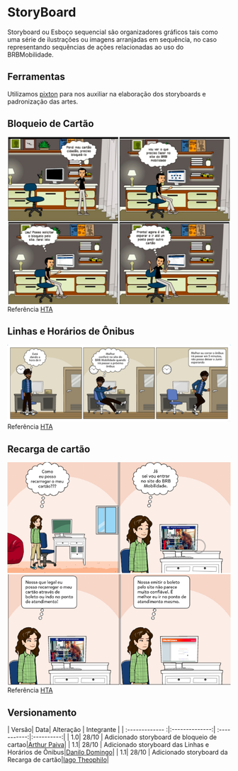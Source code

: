 # StoryBoard

Storyboard ou Esboço sequencial são organizadores gráficos tais como uma série de ilustrações ou imagens arranjadas em sequência, no caso representando sequências de ações relacionadas ao uso do BRBMobilidade.
## Ferramentas

Utilizamos [pixton](https://www.pixton.com/) para nos auxiliar na elaboração dos storyboards e padronização das artes. 
## Bloqueio de Cartão

![alt text](../images/storyboardbloqueio.jpeg)
Referência [HTA](https://interacao-humano-computador.github.io/2020.1-BRBMobilidade/usu%C3%A1rios/an%C3%A1lise%20de%20tarefas/#analise-sobre-bloqueio-de-cartao)

## Linhas e Horários de Ônibus

![alt text](../images/bus_junin.png)
Referência [HTA](https://interacao-humano-computador.github.io/2020.1-BRBMobilidade/usu%C3%A1rios/an%C3%A1lise%20de%20tarefas/#analise-sobre-linhas-e-horarios-de-onibus)

## Recarga de cartão
![drawing](../images/story1.png)
![drawing](../images/story2.png)
Referência [HTA](https://interacao-humano-computador.github.io/2020.1-BRBMobilidade/usu%C3%A1rios/an%C3%A1lise%20de%20tarefas/#analise-sobre-recarga-de-cartao)

## Versionamento
| Versão| Data| Alteração | Integrante |
| :------------- :|:--------------:| :-----------:|:----------:|
| 1.0| 28/10 | Adicionado storyboard de bloqueio de cartao|[Arthur Paiva](https://github.com/arthurpaivat)|
| 1.1| 28/10 | Adicionado storyboard das Linhas e Horários de Ônibus|[Danilo Domingo](https://github.com/danilow200)|
| 1.1| 28/10 | Adicionado storyboard da Recarga de cartão|[Iago Theophilo](https://github.com/IagoTheophilo)|